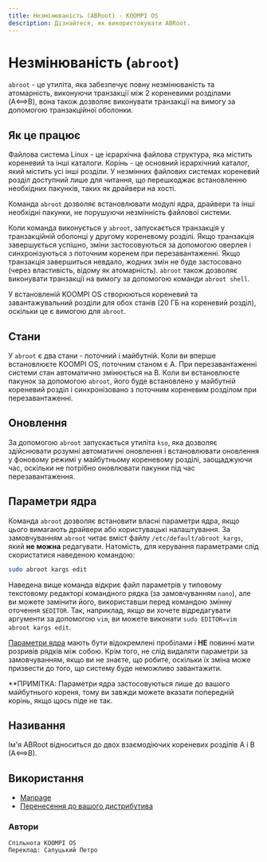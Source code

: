 ```yaml
---
title: Незмінюваність (ABRoot) - KOOMPI OS
description: Дізнайтеся, як використовувати ABRoot.
---
```


# Незмінюваність (`abroot`)

`abroot` - це утиліта, яка забезпечує повну незмінюваність та атомарність, виконуючи транзакції між 2 кореневими розділами (A⟺B), вона також дозволяє виконувати транзакції на вимогу за допомогою транзакційної оболонки.

## Як це працює

Файлова система Linux - це ієрархічна файлова структура, яка містить кореневий та інші каталоги. 
Корінь - це основний ієрархічний каталог, який містить усі інші розділи.
У незмінних файлових системах кореневий розділ доступний лише для читання, що перешкоджає встановленню необхідних пакунків, таких як драйвери на хості.

Команда `abroot` дозволяє встановлювати модулі ядра, драйвери та інші необхідні пакунки, не порушуючи незмінність файлової системи. 

Коли команда виконується у `abroot`, запускається транзакція у транзакційній оболонці у другому кореневому розділі. Якщо транзакція завершується успішно, зміни застосовуються за допомогою оверлея і синхронізуються з поточним коренем при перезавантаженні. Якщо транзакція завершиться невдало, жодних змін не буде застосовано (через властивість, відому як атомарність). `abroot` також дозволяє виконувати транзакції на вимогу за допомогою команди `abroot shell`.

У встановленій KOOMPI OS створюються кореневий та завантажувальний розділи для обох станів (20 ГБ на кореневий розділ), оскільки це є вимогою для `abroot`.

## Стани

У `abroot` є два стани - поточний і майбутній. Коли ви вперше встановлюєте KOOMPI OS, поточним станом є A. При перезавантаженні системи стан автоматично змінюється на B. Коли ви встановлюєте пакунок за допомогою `abroot`, його буде встановлено у майбутній кореневий розділ і синхронізовано з поточним кореневим розділом при перезавантаженні.

## Оновлення

За допомогою `abroot` запускається утиліта `kso`, яка дозволяє здійснювати розумні автоматичні оновлення і встановлювати оновлення у фоновому режимі у майбутньому кореневому розділі, заощаджуючи час, оскільки не потрібно оновлювати пакунки під час перезавантаження.

## Параметри ядра

Команда `abroot` дозволяє встановити власні параметри ядра, якщо цього вимагають драйвери або користувацькі налаштування. За замовчуванням `abroot` читає вміст файлу `/etc/default/abroot_kargs`, який **не можна** редагувати. Натомість, для керування параметрами слід скористатися наведеною командою:

```bash
sudo abroot kargs edit
```

Наведена вище команда відкриє файл параметрів у типовому текстовому редакторі командного рядка (за замовчуванням `nano`), але ви можете замінити його, використавши перед командою змінну оточення `$EDITOR`. Так, наприклад, якщо ви хочете відредагувати аргументи за допомогою `vim`, ви можете виконати `sudo EDITOR=vim abroot kargs edit`.

[Параметри ядра](https://www.kernel.org/doc/html/v4.14/admin-guide/kernel-parameters.html) мають бути відокремлені пробілами і **НЕ** повинні мати розривів рядків між собою. Крім того, не слід видаляти параметри за замовчуванням, якщо ви не знаєте, що робите, оскільки їх зміна може призвести до того, що систему буде неможливо завантажити.

**ПРИМІТКА: Параметри ядра застосовуються лише до вашого майбутнього кореня, тому ви завжди можете вказати попередній корінь, якщо щось піде не так.

## Називання

Ім'я ABRoot відноситься до двох взаємодіючих кореневих розділів A і B (A⟺B).

## Використання

- [Manpage](/docs/ABRoot/manpage)
- [Перенесення до вашого дистрибутива](/docs/ABRoot/porting)

### Автори
```
Спільнота KOOMPI OS
Переклад: Сапуцький Петро
```